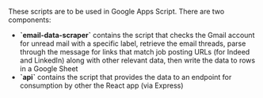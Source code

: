These scripts are to be used in Google Apps Script. There are two components:
* **\`email-data-scraper\`** contains the script that checks the Gmail account for unread mail with a specific label, retrieve the email threads, parse through the message for links that match job posting URLs (for Indeed and LinkedIn) along with other relevant data, then write the data to rows in a Google Sheet
* **\`api\`** contains the script that provides the data to an endpoint for consumption by other the React app (via Express) 
